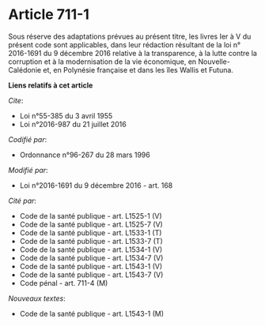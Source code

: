 # Article 711-1

Sous réserve des adaptations prévues au présent titre, les livres Ier à V du présent code sont applicables, dans leur
rédaction résultant de la loi n° 2016-1691 du 9 décembre 2016 relative à la transparence, à la lutte contre la corruption et
à la modernisation de la vie économique, en Nouvelle-Calédonie et, en Polynésie française et dans les îles Wallis et Futuna.

**Liens relatifs à cet article**

_Cite_:

  - Loi n°55-385 du 3 avril 1955
  - Loi n°2016-987 du 21 juillet 2016

_Codifié par_:

  - Ordonnance n°96-267 du 28 mars 1996

_Modifié par_:

  - Loi n°2016-1691 du 9 décembre 2016 - art. 168

_Cité par_:

  - Code de la santé publique - art. L1525-1 (V)
  - Code de la santé publique - art. L1525-7 (V)
  - Code de la santé publique - art. L1533-1 (T)
  - Code de la santé publique - art. L1533-7 (T)
  - Code de la santé publique - art. L1534-1 (V)
  - Code de la santé publique - art. L1534-7 (V)
  - Code de la santé publique - art. L1543-1 (V)
  - Code de la santé publique - art. L1543-7 (V)
  - Code pénal - art. 711-4 (M)

_Nouveaux textes_:

  - Code de la santé publique - art. L1543-1 (M)
